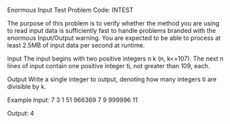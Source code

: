 Enormous Input Test Problem Code: INTEST

The purpose of this problem is to verify whether the method you are using to read input data is sufficiently fast to handle problems branded with the enormous Input/Output warning. You are expected to be able to process at least 2.5MB of input data per second at runtime.

Input
The input begins with two positive integers n k (n, k<=107). The next n lines of input contain one positive integer ti, not greater than 109, each.

Output
Write a single integer to output, denoting how many integers ti are divisible by k.

Example
Input:
7 3
1
51
966369
7
9
999996
11

Output:
4

